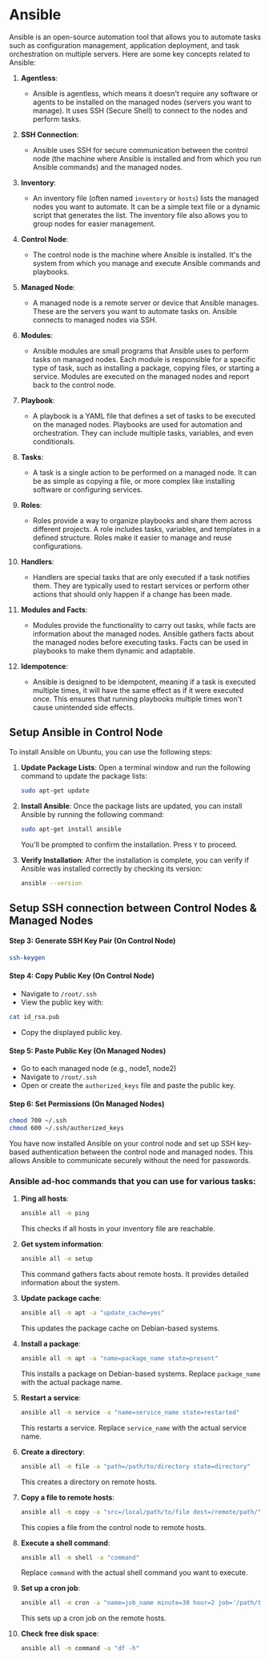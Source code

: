 # Ansible

Ansible is an open-source automation tool that allows you to automate tasks such as configuration management, application deployment, and task orchestration on multiple servers. Here are some key concepts related to Ansible:

1. **Agentless**:
   - Ansible is agentless, which means it doesn't require any software or agents to be installed on the managed nodes (servers you want to manage). It uses SSH (Secure Shell) to connect to the nodes and perform tasks.

2. **SSH Connection**:
   - Ansible uses SSH for secure communication between the control node (the machine where Ansible is installed and from which you run Ansible commands) and the managed nodes.

3. **Inventory**:
   - An inventory file (often named `inventory` or `hosts`) lists the managed nodes you want to automate. It can be a simple text file or a dynamic script that generates the list. The inventory file also allows you to group nodes for easier management.

4. **Control Node**:
   - The control node is the machine where Ansible is installed. It's the system from which you manage and execute Ansible commands and playbooks.

5. **Managed Node**:
   - A managed node is a remote server or device that Ansible manages. These are the servers you want to automate tasks on. Ansible connects to managed nodes via SSH.

6. **Modules**:
   - Ansible modules are small programs that Ansible uses to perform tasks on managed nodes. Each module is responsible for a specific type of task, such as installing a package, copying files, or starting a service. Modules are executed on the managed nodes and report back to the control node.

7. **Playbook**:
   - A playbook is a YAML file that defines a set of tasks to be executed on the managed nodes. Playbooks are used for automation and orchestration. They can include multiple tasks, variables, and even conditionals.

8. **Tasks**:
   - A task is a single action to be performed on a managed node. It can be as simple as copying a file, or more complex like installing software or configuring services.

9. **Roles**:
   - Roles provide a way to organize playbooks and share them across different projects. A role includes tasks, variables, and templates in a defined structure. Roles make it easier to manage and reuse configurations.

10. **Handlers**:
    - Handlers are special tasks that are only executed if a task notifies them. They are typically used to restart services or perform other actions that should only happen if a change has been made.

11. **Modules and Facts**:
    - Modules provide the functionality to carry out tasks, while facts are information about the managed nodes. Ansible gathers facts about the managed nodes before executing tasks. Facts can be used in playbooks to make them dynamic and adaptable.

12. **Idempotence**:
    - Ansible is designed to be idempotent, meaning if a task is executed multiple times, it will have the same effect as if it were executed once. This ensures that running playbooks multiple times won't cause unintended side effects.

## Setup Ansible in Control Node

To install Ansible on Ubuntu, you can use the following steps:

1. **Update Package Lists**:
   Open a terminal window and run the following command to update the package lists:

   ```bash
   sudo apt-get update
   ```

2. **Install Ansible**:
   Once the package lists are updated, you can install Ansible by running the following command:

   ```bash
   sudo apt-get install ansible
   ```

   You'll be prompted to confirm the installation. Press `Y` to proceed.

3. **Verify Installation**:
   After the installation is complete, you can verify if Ansible was installed correctly by checking its version:

   ```bash
   ansible --version
   ```

## Setup SSH connection between Control Nodes & Managed Nodes


#### Step 3: Generate SSH Key Pair (On Control Node)
```bash
ssh-keygen
```

#### Step 4: Copy Public Key (On Control Node)
- Navigate to `/root/.ssh`
- View the public key with:
```bash
cat id_rsa.pub
```
- Copy the displayed public key.

#### Step 5: Paste Public Key (On Managed Nodes)
- Go to each managed node (e.g., node1, node2)
- Navigate to `/root/.ssh`
- Open or create the `authorized_keys` file and paste the public key.

#### Step 6: Set Permissions (On Managed Nodes)
```bash
chmod 700 ~/.ssh
chmod 600 ~/.ssh/authorized_keys
```

You have now installed Ansible on your control node and set up SSH key-based authentication between the control node and managed nodes. This allows Ansible to communicate securely without the need for passwords.



### Ansible ad-hoc commands that you can use for various tasks:

1. **Ping all hosts**:

   ```bash
   ansible all -m ping
   ```

   This checks if all hosts in your inventory file are reachable.

2. **Get system information**:

   ```bash
   ansible all -m setup
   ```

   This command gathers facts about remote hosts. It provides detailed information about the system.

3. **Update package cache**:

   ```bash
   ansible all -m apt -a "update_cache=yes"
   ```

   This updates the package cache on Debian-based systems.

4. **Install a package**:

   ```bash
   ansible all -m apt -a "name=package_name state=present"
   ```

   This installs a package on Debian-based systems. Replace `package_name` with the actual package name.

5. **Restart a service**:

   ```bash
   ansible all -m service -a "name=service_name state=restarted"
   ```

   This restarts a service. Replace `service_name` with the actual service name.

6. **Create a directory**:

   ```bash
   ansible all -m file -a "path=/path/to/directory state=directory"
   ```

   This creates a directory on remote hosts.

7. **Copy a file to remote hosts**:

   ```bash
   ansible all -m copy -a "src=/local/path/to/file dest=/remote/path/"
   ```

   This copies a file from the control node to remote hosts.

8. **Execute a shell command**:

   ```bash
   ansible all -m shell -a "command"
   ```

   Replace `command` with the actual shell command you want to execute.

9. **Set up a cron job**:

   ```bash
   ansible all -m cron -a "name=job_name minute=30 hour=2 job='/path/to/script.sh'"
   ```

   This sets up a cron job on the remote hosts.

10. **Check free disk space**:

    ```bash
    ansible all -m command -a "df -h"
    ```

